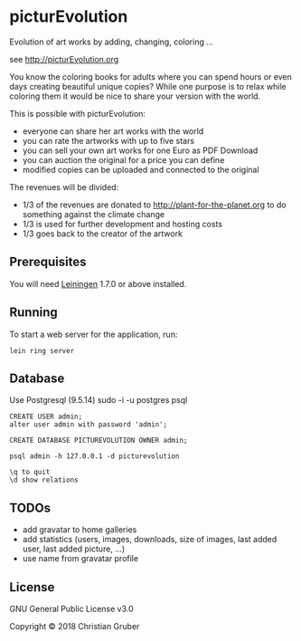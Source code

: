 # picturEvolution
Evolution of art works by adding, changing, coloring ...

see http://picturEvolution.org

You know the coloring books for adults where you can spend hours or even days creating beautiful unique copies?
While one purpose is to relax while coloring them it would be nice to share your version with the world.

This is possible with picturEvolution:
  * everyone can share her art works with the world
  * you can rate the artworks with up to five stars
  * you can sell your own art works for one Euro as PDF Download
  * you can auction the original for a price you can define
  * modified copies can be uploaded and connected to the original

The revenues will be divided: 
  * 1/3 of the revenues are donated to http://plant-for-the-planet.org to do something against the climate change 
  * 1/3 is used for further development and hosting costs
  * 1/3 goes back to the creator of the artwork

## Prerequisites

You will need [Leiningen][1] 1.7.0 or above installed.

[1]: https://github.com/technomancy/leiningen

## Running

To start a web server for the application, run:

    lein ring server

## Database
Use Postgresql (9.5.14)
    sudo -i -u postgres
    psql

    CREATE USER admin;
    alter user admin with password 'admin';

    CREATE DATABASE PICTUREVOLUTION OWNER admin;
    
    psql admin -h 127.0.0.1 -d picturevolution
    
    \q to quit
    \d show relations

## TODOs
  * add gravatar to home galleries
  * add statistics (users, images, downloads, size of images, last added user, last added picture, ...)
  * use name from gravatar profile 

## License

GNU General Public License v3.0


Copyright © 2018 Christian Gruber
